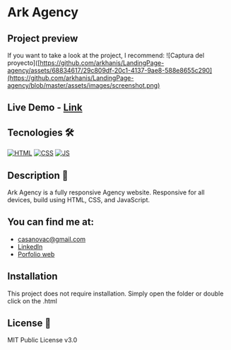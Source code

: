 # Ark Agency


## Project preview
If you want to take a look at the project, I recommend:
![Captura del proyecto]([https://github.com/arkhanis/LandingPage-agency/assets/68834617/29c809df-20c1-4137-9ae8-588e8655c290](https://github.com/arkhanis/LandingPage-agency/blob/master/assets/images/screenshot.png)


## Live Demo - [Link](https://arkhanis.github.io/LandingPage-agency/)


## Tecnologies 🛠
<!-- Icons taken from: https://github.com/hendrasob/badges/blob/master/README.md y https://github.com/alexandresanlim/Badges4-README.md-Profile -->
[![HTML](https://img.shields.io/badge/HTML5-E34F26?style=for-the-badge&logo=html5&logoColor=white)](https://es.wikipedia.org/wiki/HTML5)
[![CSS](https://img.shields.io/badge/CSS3-1572B6?style=for-the-badge&logo=css3&logoColor=white)](https://es.wikipedia.org/wiki/CSS)
[![JS](https://img.shields.io/badge/JavaScript-F7DF1E?style=for-the-badge&logo=javascript&logoColor=black)](https://es.wikipedia.org/wiki/JavaScript)


## Description 📑
Ark Agency is a fully responsive Agency website. Responsive for all devices, build using HTML, CSS, and JavaScript.


## You can find me at:
* [casanovac@gmail.com](casanovac@gmail.com)
* [LinkedIn](https://www.linkedin.com/in/cesar-casanova/)
* [Porfolio web](https://casanovacesar.com/)


## Installation 
This project does not require installation. Simply open the folder or double click on the .html


## License 📄
MIT Public License v3.0
